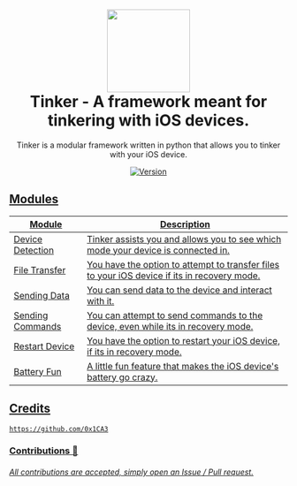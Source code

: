 <h1 align="center">
	<img src="https://user-images.githubusercontent.com/86132648/134827691-00b0872e-f0d5-4e72-bb16-f8d19d5a2dfc.png" width="150px"><br>
    Tinker - A framework meant for tinkering with iOS devices.
</h1>
<p align="center">
	Tinker is a modular framework written in python that allows you to tinker with your iOS device.
</p>

<p align="center">
	<a href="https://deno.land" target="_blank">
    	<img src="https://img.shields.io/badge/Version-1.0.0-7DCDE3?style=for-the-badge" alt="Version">
</p>
  
## Modules
Module  | Description
-------- | -----------
Device Detection | Tinker assists you and allows you to see which mode your device is connected in.
File Transfer | You have the option to attempt to transfer files to your iOS device if its in recovery mode.
Sending Data | You can send data to the device and interact with it.
Sending Commands | You can attempt to send commands to the device, even while its in recovery mode.
Restart Device | You have the option to restart your iOS device, if its in recovery mode.
Battery Fun | A little fun feature that makes the iOS device's battery go crazy.

## Credits
```
https://github.com/0x1CA3
```
### Contributions 🎉
###### All contributions are accepted, simply open an Issue / Pull request.
